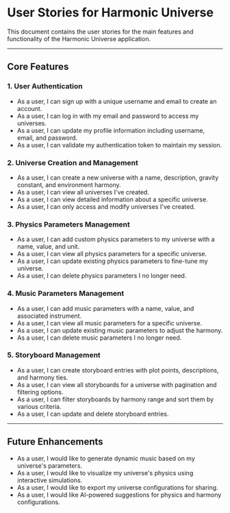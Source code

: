 # User Stories for Harmonic Universe

This document contains the user stories for the main features and functionality of the Harmonic Universe application.

---

## **Core Features**

### 1. User Authentication

- As a user, I can sign up with a unique username and email to create an account.
- As a user, I can log in with my email and password to access my universes.
- As a user, I can update my profile information including username, email, and password.
- As a user, I can validate my authentication token to maintain my session.

### 2. Universe Creation and Management

- As a user, I can create a new universe with a name, description, gravity constant, and environment harmony.
- As a user, I can view all universes I've created.
- As a user, I can view detailed information about a specific universe.
- As a user, I can only access and modify universes I've created.

### 3. Physics Parameters Management

- As a user, I can add custom physics parameters to my universe with a name, value, and unit.
- As a user, I can view all physics parameters for a specific universe.
- As a user, I can update existing physics parameters to fine-tune my universe.
- As a user, I can delete physics parameters I no longer need.

### 4. Music Parameters Management

- As a user, I can add music parameters with a name, value, and associated instrument.
- As a user, I can view all music parameters for a specific universe.
- As a user, I can update existing music parameters to adjust the harmony.
- As a user, I can delete music parameters I no longer need.

### 5. Storyboard Management

- As a user, I can create storyboard entries with plot points, descriptions, and harmony ties.
- As a user, I can view all storyboards for a universe with pagination and filtering options.
- As a user, I can filter storyboards by harmony range and sort them by various criteria.
- As a user, I can update and delete storyboard entries.

---

## **Future Enhancements**

- As a user, I would like to generate dynamic music based on my universe's parameters.
- As a user, I would like to visualize my universe's physics using interactive simulations.
- As a user, I would like to export my universe configurations for sharing.
- As a user, I would like AI-powered suggestions for physics and harmony configurations.
